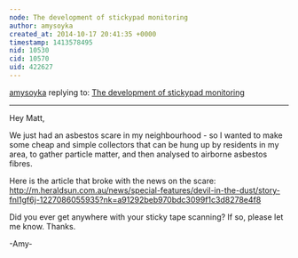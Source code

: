 ```yaml
---
node: The development of stickypad monitoring
author: amysoyka
created_at: 2014-10-17 20:41:35 +0000
timestamp: 1413578495
nid: 10530
cid: 10570
uid: 422627
---
```




[amysoyka](../profile/amysoyka) replying to: [The development of stickypad monitoring](../notes/mathew/06-05-2014/the-development-of-stickypad-monitoring)

----
Hey Matt,

We just had an asbestos scare in my neighbourhood - so I wanted to make some cheap and simple collectors that can be hung up by residents in my area, to gather particle matter, and then analysed to airborne asbestos fibres.

Here is the article that broke with the news on the scare: http://m.heraldsun.com.au/news/special-features/devil-in-the-dust/story-fnl1gf6j-1227086055935?nk=a91292beb970bdc3099f1c3d8278e4f8

Did you ever get anywhere with your sticky tape scanning? If so, please let me know. Thanks.

-Amy-